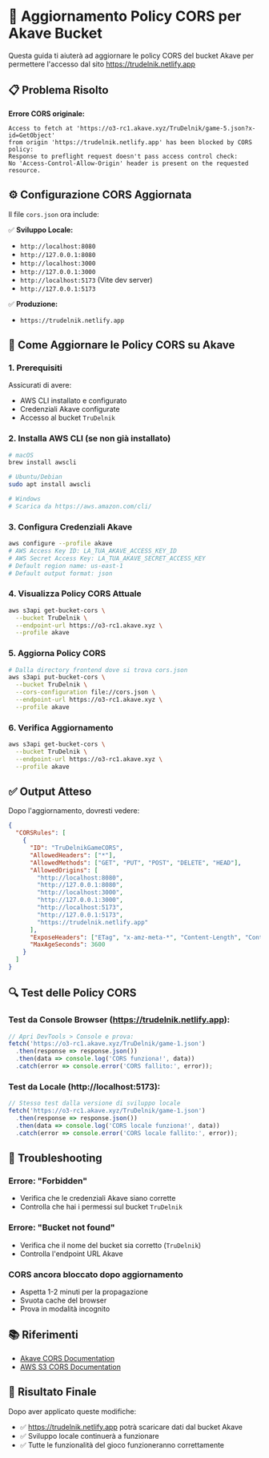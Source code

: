 # 🔧 Aggiornamento Policy CORS per Akave Bucket

Questa guida ti aiuterà ad aggiornare le policy CORS del bucket Akave per permettere l'accesso dal sito https://trudelnik.netlify.app

## 📋 Problema Risolto

**Errore CORS originale:**
```
Access to fetch at 'https://o3-rc1.akave.xyz/TruDelnik/game-5.json?x-id=GetObject' 
from origin 'https://trudelnik.netlify.app' has been blocked by CORS policy: 
Response to preflight request doesn't pass access control check: 
No 'Access-Control-Allow-Origin' header is present on the requested resource.
```

## ⚙️ Configurazione CORS Aggiornata

Il file `cors.json` ora include:

✅ **Sviluppo Locale:**
- `http://localhost:8080`
- `http://127.0.0.1:8080`
- `http://localhost:3000`
- `http://127.0.0.1:3000`
- `http://localhost:5173` (Vite dev server)
- `http://127.0.0.1:5173`

✅ **Produzione:**
- `https://trudelnik.netlify.app`

## 🚀 Come Aggiornare le Policy CORS su Akave

### 1. **Prerequisiti**
Assicurati di avere:
- AWS CLI installato e configurato
- Credenziali Akave configurate
- Accesso al bucket `TruDelnik`

### 2. **Installa AWS CLI** (se non già installato)
```bash
# macOS
brew install awscli

# Ubuntu/Debian  
sudo apt install awscli

# Windows
# Scarica da https://aws.amazon.com/cli/
```

### 3. **Configura Credenziali Akave**
```bash
aws configure --profile akave
# AWS Access Key ID: LA_TUA_AKAVE_ACCESS_KEY_ID
# AWS Secret Access Key: LA_TUA_AKAVE_SECRET_ACCESS_KEY  
# Default region name: us-east-1
# Default output format: json
```

### 4. **Visualizza Policy CORS Attuale**
```bash
aws s3api get-bucket-cors \
  --bucket TruDelnik \
  --endpoint-url https://o3-rc1.akave.xyz \
  --profile akave
```

### 5. **Aggiorna Policy CORS**
```bash
# Dalla directory frontend dove si trova cors.json
aws s3api put-bucket-cors \
  --bucket TruDelnik \
  --cors-configuration file://cors.json \
  --endpoint-url https://o3-rc1.akave.xyz \
  --profile akave
```

### 6. **Verifica Aggiornamento**
```bash
aws s3api get-bucket-cors \
  --bucket TruDelnik \
  --endpoint-url https://o3-rc1.akave.xyz \
  --profile akave
```

## ✅ Output Atteso

Dopo l'aggiornamento, dovresti vedere:

```json
{
  "CORSRules": [
    {
      "ID": "TruDelnikGameCORS",
      "AllowedHeaders": ["*"],
      "AllowedMethods": ["GET", "PUT", "POST", "DELETE", "HEAD"],
      "AllowedOrigins": [
        "http://localhost:8080",
        "http://127.0.0.1:8080", 
        "http://localhost:3000",
        "http://127.0.0.1:3000",
        "http://localhost:5173",
        "http://127.0.0.1:5173",
        "https://trudelnik.netlify.app"
      ],
      "ExposeHeaders": ["ETag", "x-amz-meta-*", "Content-Length", "Content-Type"],
      "MaxAgeSeconds": 3600
    }
  ]
}
```

## 🔍 Test delle Policy CORS

### Test da Console Browser (https://trudelnik.netlify.app):
```javascript
// Apri DevTools > Console e prova:
fetch('https://o3-rc1.akave.xyz/TruDelnik/game-1.json')
  .then(response => response.json())
  .then(data => console.log('CORS funziona!', data))
  .catch(error => console.error('CORS fallito:', error));
```

### Test da Locale (http://localhost:5173):
```javascript
// Stesso test dalla versione di sviluppo locale
fetch('https://o3-rc1.akave.xyz/TruDelnik/game-1.json')
  .then(response => response.json())
  .then(data => console.log('CORS locale funziona!', data))
  .catch(error => console.error('CORS locale fallito:', error));
```

## 🚨 Troubleshooting

### Errore: "Forbidden"
- Verifica che le credenziali Akave siano corrette
- Controlla che hai i permessi sul bucket `TruDelnik`

### Errore: "Bucket not found"  
- Verifica che il nome del bucket sia corretto (`TruDelnik`)
- Controlla l'endpoint URL Akave

### CORS ancora bloccato dopo aggiornamento
- Aspetta 1-2 minuti per la propagazione
- Svuota cache del browser
- Prova in modalità incognito

## 📚 Riferimenti

- [Akave CORS Documentation](https://docs.akave.xyz/akave-o3/cors/setting-cors-policies/)
- [AWS S3 CORS Documentation](https://docs.aws.amazon.com/AmazonS3/latest/userguide/cors.html)

## 🎯 Risultato Finale

Dopo aver applicato queste modifiche:
- ✅ https://trudelnik.netlify.app potrà scaricare dati dal bucket Akave
- ✅ Sviluppo locale continuerà a funzionare
- ✅ Tutte le funzionalità del gioco funzioneranno correttamente 
